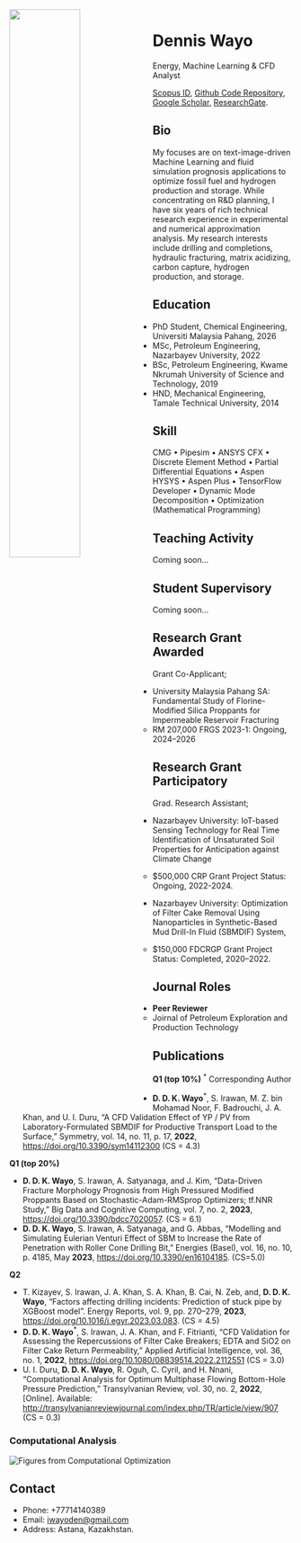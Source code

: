 <img src="https://github.com/DennisWayo/denniswayo.github.io/assets/117969019/da2f4043-ff56-496c-a3a0-12078a6768f3" align="left" width="50%" height="50%"/>

# Dennis Wayo
Energy, Machine Learning & CFD Analyst

[Scopus ID](https://www.scopus.com/authid/detail.uri?authorId=57890228100), [Github Code Repository](https://github.com/DennisWayo), [Google Scholar](https://scholar.google.com/citations?user=YCXIi1wAAAAJ&hl=en&authuser=2), [ResearchGate](https://www.researchgate.net/profile/Dennis-Wayo-2).

## Bio
My focuses are on text-image-driven Machine Learning and fluid simulation prognosis applications to optimize fossil fuel and hydrogen production and storage. While concentrating on R&D planning, I have six years of rich technical research experience in experimental and numerical approximation analysis. My research interests include drilling and completions, hydraulic fracturing, matrix acidizing, carbon capture, hydrogen production, and storage.

## Education
- PhD Student, Chemical Engineering, Universiti Malaysia Pahang, 2026
- MSc, Petroleum Engineering, Nazarbayev University, 2022
- BSc, Petroleum Engineering, Kwame Nkrumah University of Science and Technology, 2019
- HND, Mechanical Engineering, Tamale Technical University, 2014

## Skill
CMG • Pipesim • ANSYS CFX • Discrete Element Method • Partial Differential Equations • Aspen HYSYS • Aspen Plus • TensorFlow Developer • Dynamic Mode Decomposition •
Optimization (Mathematical Programming)

## Teaching Activity
Coming soon...

## Student Supervisory
Coming soon...

## Research Grant Awarded
Grant Co-Applicant;

* University Malaysia Pahang SA: Fundamental Study of Florine-Modified Silica Proppants for Impermeable Reservoir Fracturing
  * RM 207,000 FRGS 2023-1: Ongoing, 2024–2026

## Research Grant Participatory
Grad. Research Assistant;

* Nazarbayev University: IoT-based Sensing Technology for Real Time Identification of Unsaturated Soil Properties for Anticipation against Climate Change
   * $500,000 CRP Grant Project Status: Ongoing, 2022-2024.

* Nazarbayev University: Optimization of Filter Cake Removal Using Nanoparticles in Synthetic-Based Mud Drill-In Fluid (SBMDIF) System,
  * $150,000 FDCRGP Grant Project Status: Completed, 2020–2022.

## Journal Roles
- **Peer Reviewer**
  - Joirnal of Petroleum Exploration and Production Technology 

## Publications
**Q1 (top 10%)**
<sup>*</sup> Corresponding Author
- **D. D. K. Wayo**<sup>*</sup>, S. Irawan, M. Z. bin Mohamad Noor, F. Badrouchi, J. A. Khan, and U. I. Duru, “A CFD Validation Effect of YP / PV from Laboratory-Formulated SBMDIF for Productive Transport Load to the Surface,” Symmetry, vol. 14, no. 11, p. 17, **2022**, https://doi.org/10.3390/sym14112300 (CS = 4.3)

**Q1 (top 20%)**
- **D. D. K. Wayo**, S. Irawan, A. Satyanaga, and J. Kim, “Data-Driven Fracture Morphology Prognosis from High Pressured Modified Proppants Based on Stochastic-Adam-RMSprop Optimizers; tf.NNR Study,” Big Data and Cognitive Computing, vol. 7, no. 2, **2023**, https://doi.org/10.3390/bdcc7020057. (CS = 6.1)
- **D. D. K. Wayo**, S. Irawan, A. Satyanaga, and G. Abbas, “Modelling and Simulating Eulerian Venturi Effect of SBM to Increase the Rate of Penetration with Roller Cone Drilling Bit,” Energies (Basel), vol. 16, no. 10, p. 4185, May **2023**, https://doi.org/10.3390/en16104185. (CS=5.0)

**Q2**
- T. Kizayev, S. Irawan, J. A. Khan, S. A. Khan, B. Cai, N. Zeb, and, **D. D. K. Wayo**, “Factors affecting drilling incidents: Prediction of stuck pipe by XGBoost model”. Energy Reports, vol. 9, pp. 270–279, **2023**, https://doi.org/10.1016/j.egyr.2023.03.083. (CS = 4.5)
- **D. D. K. Wayo**<sup>*</sup>, S. Irawan, J. A. Khan, and F. Fitrianti, “CFD Validation for Assessing the Repercussions of Filter Cake Breakers; EDTA and SiO2 on Filter Cake Return Permeability,” Applied Artificial Intelligence, vol. 36, no. 1, **2022**, https://doi.org/10.1080/08839514.2022.2112551 (CS = 3.0)
- U. I. Duru, **D. D. K. Wayo**, R. Oguh, C. Cyril, and H. Nnani, “Computational Analysis for Optimum Multiphase Flowing Bottom-Hole Pressure Prediction,” Transylvanian Review, vol. 30, no. 2, **2022**, [Online]. Available: http://transylvanianreviewjournal.com/index.php/TR/article/view/907  (CS = 0.3)

### Computational Analysis
![Figures from Computational Optimization](https://github.com/DennisWayo/denniswayo.github.io/assets/117969019/fba2028c-0259-4175-989a-3b0cdc808018)

## Contact
* Phone: +77714140389
* Email: iwayoden@gmail.com
* Address: Astana, Kazakhstan.
